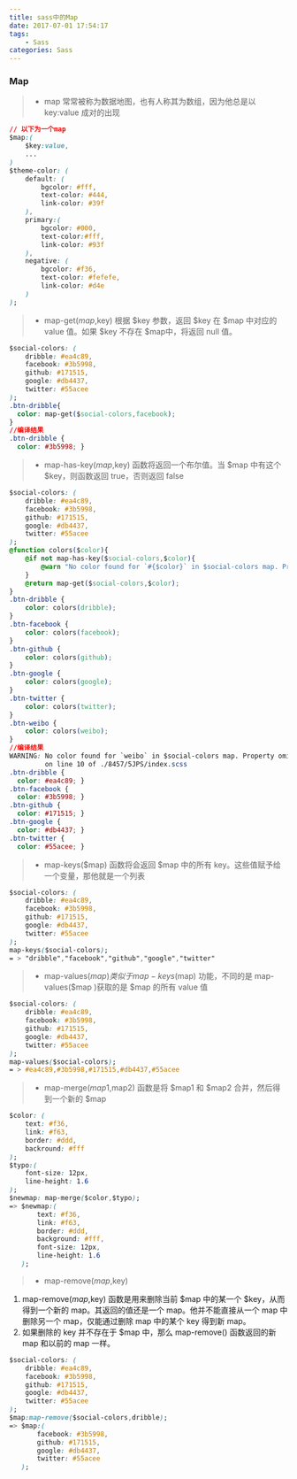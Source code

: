 ```yaml
---
title: sass中的Map
date: 2017-07-01 17:54:17
tags:
    - Sass
categories: Sass
---
```

### Map

> * map 常常被称为数据地图，也有人称其为数组，因为他总是以 key:value 成对的出现

```css
// 以下为一个map
$map:(
    $key:value,
    ...
)
$theme-color: (
    default: (
        bgcolor: #fff,
        text-color: #444,
        link-color: #39f
    ),
    primary:(
        bgcolor: #000,
        text-color:#fff,
        link-color: #93f
    ),
    negative: (
        bgcolor: #f36,
        text-color: #fefefe,
        link-color: #d4e
    )
);
```

> * map-get($map,$key) 根据 $key 参数，返回 $key 在 $map 中对应的 value 值。如果 $key 不存在 $map中，将返回 null 值。

```css
$social-colors: (
    dribble: #ea4c89,
    facebook: #3b5998,
    github: #171515,
    google: #db4437,
    twitter: #55acee
);
.btn-dribble{
  color: map-get($social-colors,facebook);
}
//编译结果
.btn-dribble {
  color: #3b5998; }
```

> * map-has-key($map,$key) 函数将返回一个布尔值。当 $map 中有这个 $key，则函数返回 true，否则返回 false

```css
$social-colors: (
    dribble: #ea4c89,
    facebook: #3b5998,
    github: #171515,
    google: #db4437,
    twitter: #55acee
);
@function colors($color){
    @if not map-has-key($social-colors,$color){
        @warn "No color found for `#{$color}` in $social-colors map. Property omitted.";
    }
    @return map-get($social-colors,$color);
}
.btn-dribble {
    color: colors(dribble);
}
.btn-facebook {
    color: colors(facebook);
}
.btn-github {
    color: colors(github);
}
.btn-google {
    color: colors(google);
}
.btn-twitter {
    color: colors(twitter);
}
.btn-weibo {
    color: colors(weibo);
}
//编译结果
WARNING: No color found for `weibo` in $social-colors map. Property omitted.
         on line 10 of ./8457/5JPS/index.scss
.btn-dribble {
  color: #ea4c89; }
.btn-facebook {
  color: #3b5998; }
.btn-github {
  color: #171515; }
.btn-google {
  color: #db4437; }
.btn-twitter {
  color: #55acee; }
```

> * map-keys($map) 函数将会返回 $map 中的所有 key。这些值赋予给一个变量，那他就是一个列表

```css
$social-colors: (
    dribble: #ea4c89,
    facebook: #3b5998,
    github: #171515,
    google: #db4437,
    twitter: #55acee
);
map-keys($social-colors);
= > "dribble","facebook","github","google","twitter"
```

> * map-values($map) 类似于 map-keys($map) 功能，不同的是 map-values($map )获取的是 $map 的所有 value 值

```css
$social-colors: (
    dribble: #ea4c89,
    facebook: #3b5998,
    github: #171515,
    google: #db4437,
    twitter: #55acee
);
map-values($social-colors);
= > #ea4c89,#3b5998,#171515,#db4437,#55acee
```

> * map-merge($map1,$map2) 函数是将 $map1 和 $map2 合并，然后得到一个新的 $map

```css
$color: (
    text: #f36,
    link: #f63,
    border: #ddd,
    backround: #fff
);
$typo:(
    font-size: 12px,
    line-height: 1.6
);
$newmap: map-merge($color,$typo);
=> $newmap:(
       text: #f36,
       link: #f63,
       border: #ddd,
       background: #fff,
       font-size: 12px,
       line-height: 1.6
   );
```

> * map-remove($map,$key) 

1. map-remove($map,$key) 函数是用来删除当前 $map 中的某一个 $key，从而得到一个新的 map。其返回的值还是一个 map。他并不能直接从一个 map 中删除另一个 map，仅能通过删除 map 中的某个 key 得到新 map。
2. 如果删除的 key 并不存在于 $map 中，那么 map-remove() 函数返回的新 map 和以前的 map 一样。 

```css
$social-colors: (
    dribble: #ea4c89,
    facebook: #3b5998,
    github: #171515,
    google: #db4437,
    twitter: #55acee
);
$map:map-remove($social-colors,dribble);
=> $map:(
       facebook: #3b5998,
       github: #171515,
       google: #db4437,
       twitter: #55acee
   );
```

